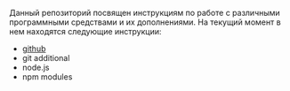 ﻿Данный репозиторий посвящен инструкциям по работе с различными программными средствами и их дополнениями.
На текущий момент в нем находятся следующие инструкции:

 - [github](../)
 - git additional
 - node.js
 - npm modules

